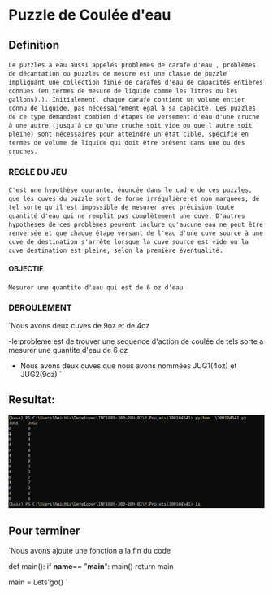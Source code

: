 # Puzzle de Coulée d'eau


##  Definition
`
Le puzzles à eau aussi appelés problèmes de carafe d'eau , problèmes de décantation ou puzzles de mesure est une classe de puzzle impliquant une collection finie de carafes d'eau de capacités entières connues (en termes de mesure de liquide comme les litres ou les gallons).). Initialement, chaque carafe contient un volume entier connu de liquide, pas nécessairement égal à sa capacité. Les puzzles de ce type demandent combien d'étapes de versement d'eau d'une cruche à une autre (jusqu'à ce qu'une cruche soit vide ou que l'autre soit pleine) sont nécessaires pour atteindre un état cible, spécifié en termes de volume de liquide qui doit être présent dans une ou des cruches.
`

### REGLE DU JEU
`
C'est une hypothèse courante, énoncée dans le cadre de ces puzzles, que les cuves du puzzle sont de forme irrégulière et non marquées, de tel sorte qu'il est impossible de mesurer avec précision toute quantité d'eau qui ne remplit pas complètement une cuve. D'autres hypothèses de ces problèmes peuvent inclure qu'aucune eau ne peut être renversée et que chaque étape versant de l'eau d'une cuve source à une cuve de destination s'arrête lorsque la cuve source est vide ou la cuve destination est pleine, selon la première éventualité.
`

#### OBJECTIF

`Mesurer une quantite d'eau qui est de 6 oz d'eau`

### DEROULEMENT 

`Nous avons deux cuves de 9oz et de 4oz 

-le probleme est de trouver une sequence d'action de coulée de tels sorte a mesurer une quantite d'eau de 6 oz

- Nous avons deux cuves que nous avons nommées JUG1(4oz) et JUG2(9oz)
`

## Resultat: 

![image](images8.PNG)


## Pour terminer 

`Nous avons ajoute une fonction a la fin du code 

def main():
    if __name__== "__main__":
          main()
    return main

main = Lets'go()
`
